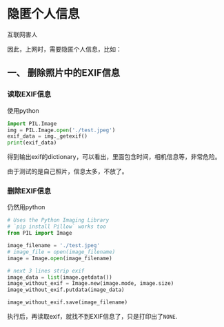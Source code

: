 # 隐匿个人信息

互联网害人

因此，上网时，需要隐匿个人信息，比如：

## 一、 删除照片中的EXIF信息

### 读取EXIF信息

使用python

```python
import PIL.Image
img = PIL.Image.open('./test.jpeg')
exif_data = img._getexif()
print(exif_data)
```

得到输出exif的dictionary，可以看出，里面包含时间，相机信息等，非常危险。

由于测试的是自己照片，信息太多，不放了。

### 删除EXIF信息

仍然用python

```python
# Uses the Python Imaging Library
# `pip install Pillow` works too
from PIL import Image

image_filename = './test.jpeg'
# image_file = open(image_filename)
image = Image.open(image_filename)

# next 3 lines strip exif
image_data = list(image.getdata())
image_without_exif = Image.new(image.mode, image.size)
image_without_exif.putdata(image_data)

image_without_exif.save(image_filename)
```

执行后，再读取exif，就找不到EXIF信息了，只是打印出了`NONE`.
